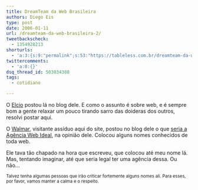 ```yaml
---
title: DreamTeam da Web Brasileira
authors: Diego Eis
type: post
date: 2006-01-11
url: /dreamteam-da-web-brasileira-2/
tweetbackscheck:
  - 1354928213
shorturls:
  - 'a:3:{s:9:"permalink";s:53:"https://tableless.com.br/dreamteam-da-web-brasileira-2";s:7:"tinyurl";s:26:"https://tinyurl.com/43x2a7j";s:4:"isgd";s:19:"https://is.gd/5TDC5m";}'
twittercomments:
  - 'a:0:{}'
dsq_thread_id: 503034388
tags:
  - cotidiano

---
```

O [Elcio][1] postou lá no blog dele. E como o assunto é sobre web, e é sempre bom a gente relaxar um pouco tirando sarro das doideras dos outros, resolvi postar aqui.

O [Walmar][2], visitante assíduo aqui do site, postou no blog dele o que [seria a Agência Web Ideal][3], na opinião dele. Colocou alguns nomes conhecidos de toda web.
  
Ele tava tão chapado na hora que escreveu, que colocou até meu nome lá. Mas, tentando imaginar, até que seria legal ter uma agência dessa. Ou não&#8230; 

<small>Talvez tenha algumas pessoas que irão criticar fortemente alguns nomes ali. Para esses, por favor, vamos manter a calma e o respeito.</small>

 [1]: https://www.elcio.com.br/
 [2]: https://fatorw.com/
 [3]: https://fatorw.com/2006/01/09/a-agencia-web-ideal/